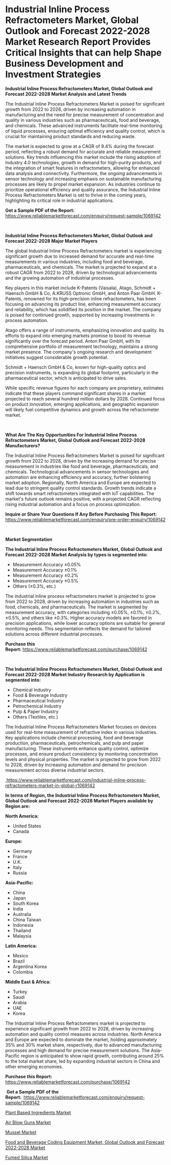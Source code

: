 <p><h1>Industrial Inline Process Refractometers Market, Global Outlook and Forecast 2022-2028 Market Research Report Provides Critical Insights that can help Shape Business Development and Investment Strategies</h1></p><p><strong>Industrial Inline Process Refractometers Market, Global Outlook and Forecast 2022-2028 Market Analysis and Latest Trends</strong></p>
<p><p>The Industrial Inline Process Refractometers Market is poised for significant growth from 2022 to 2028, driven by increasing automation in manufacturing and the need for precise measurement of concentration and quality in various industries such as pharmaceuticals, food and beverage, and chemicals. These advanced instruments facilitate real-time monitoring of liquid processes, ensuring optimal efficiency and quality control, which is crucial for maintaining product standards and reducing waste.</p><p>The market is expected to grow at a CAGR of 9.4% during the forecast period, reflecting a robust demand for accurate and reliable measurement solutions. Key trends influencing this market include the rising adoption of Industry 4.0 technologies, growth in demand for high-purity products, and the integration of smart features in refractometers, allowing for enhanced data analysis and connectivity. Furthermore, the ongoing advancements in sensor technology and increasing emphasis on sustainable manufacturing processes are likely to propel market expansion. As industries continue to prioritize operational efficiency and quality assurance, the Industrial Inline Process Refractometers Market is set to thrive in the coming years, highlighting its critical role in industrial applications.</p></p>
<p><strong>Get a Sample PDF of the Report:&nbsp;</strong> <a href="https://www.reliablemarketforecast.com/enquiry/request-sample/1069142">https://www.reliablemarketforecast.com/enquiry/request-sample/1069142</a></p>
<p>&nbsp;</p>
<p><strong>Industrial Inline Process Refractometers Market, Global Outlook and Forecast 2022-2028 Major Market Players</strong></p>
<p><p>The global Industrial Inline Process Refractometers market is experiencing significant growth due to increased demand for accurate and real-time measurements in various industries, including food and beverage, pharmaceuticals, and chemicals. The market is projected to expand at a robust CAGR from 2022 to 2028, driven by technological advancements and the growing automation of industrial processes.</p><p>Key players in this market include K-Patents (Vaisala), Atago, Schmidt + Haensch GmbH & Co, A.KRUSS Optronic GmbH, and Anton Paar GmbH. K-Patents, renowned for its high-precision inline refractometers, has been focusing on advancing its product line, enhancing measurement accuracy and reliability, which has solidified its position in the market. The company is poised for continued growth, supported by increasing investments in process automation.</p><p>Atago offers a range of instruments, emphasizing innovation and quality. Its efforts to expand into emerging markets promise to boost its revenue significantly over the forecast period. Anton Paar GmbH, with its comprehensive portfolio of measurement technology, maintains a strong market presence. The company's ongoing research and development initiatives suggest considerable growth potential.</p><p>Schmidt + Haensch GmbH & Co, known for high-quality optics and precision instruments, is expanding its global footprint, particularly in the pharmaceutical sector, which is anticipated to drive sales.</p><p>While specific revenue figures for each company are proprietary, estimates indicate that these players command significant shares in a market projected to reach several hundred million dollars by 2028. Continued focus on product innovation, emerging applications, and geographic expansion will likely fuel competitive dynamics and growth across the refractometer market.</p></p>
<p>&nbsp;</p>
<p><strong>What Are The Key Opportunities For Industrial Inline Process Refractometers Market, Global Outlook and Forecast 2022-2028 Manufacturers?</strong></p>
<p><p>The Industrial Inline Process Refractometers Market is poised for significant growth from 2022 to 2028, driven by the increasing demand for precise measurement in industries like food and beverage, pharmaceuticals, and chemicals. Technological advancements in sensor technologies and automation are enhancing efficiency and accuracy, further bolstering market adoption. Regionally, North America and Europe are expected to lead due to stringent quality control standards. Growth trends indicate a shift towards smart refractometers integrated with IoT capabilities. The market's future outlook remains positive, with a projected CAGR reflecting rising industrial automation and a focus on process optimization.</p></p>
<p><strong>Inquire or Share Your Questions If Any Before Purchasing This Report:</strong> <a href="https://www.reliablemarketforecast.com/enquiry/pre-order-enquiry/1069142">https://www.reliablemarketforecast.com/enquiry/pre-order-enquiry/1069142</a></p>
<p>&nbsp;</p>
<p><strong>Market Segmentation</strong></p>
<p><strong>The Industrial Inline Process Refractometers Market, Global Outlook and Forecast 2022-2028 Market Analysis by types is segmented into:</strong></p>
<p><ul><li>Measurement Accuracy ±0.05%</li><li>Measurement Accuracy ±0.1%</li><li>Measurement Accuracy ±0.2%</li><li>Measurement Accuracy ±0.5%</li><li>Others (±0.3%, etc.)</li></ul></p>
<p><p>The industrial inline process refractometers market is projected to grow from 2022 to 2028, driven by increasing automation in industries such as food, chemicals, and pharmaceuticals. The market is segmented by measurement accuracy, with categories including ±0.05%, ±0.1%, ±0.2%, ±0.5%, and others like ±0.3%. Higher accuracy models are favored in precision applications, while lower accuracy options are suitable for general monitoring needs. This segmentation reflects the demand for tailored solutions across different industrial processes.</p></p>
<p><strong>Purchase this Report:&nbsp;</strong><a href="https://www.reliablemarketforecast.com/purchase/1069142">https://www.reliablemarketforecast.com/purchase/1069142</a></p>
<p>&nbsp;</p>
<p><strong>The Industrial Inline Process Refractometers Market, Global Outlook and Forecast 2022-2028 Market Industry Research by Application is segmented into:</strong></p>
<p><ul><li>Chemical Industry</li><li>Food & Beverage Industry</li><li>Pharmaceutical Industry</li><li>Petrochemical Industry</li><li>Pulp & Paper Industry</li><li>Others (Textiles, etc.)</li></ul></p>
<p><p>The Industrial Inline Process Refractometers Market focuses on devices used for real-time measurement of refractive index in various industries. Key applications include chemical processing, food and beverage production, pharmaceuticals, petrochemicals, and pulp and paper manufacturing. These instruments enhance quality control, optimize processes, and ensure product consistency by monitoring concentration levels and physical properties. The market is projected to grow from 2022 to 2028, driven by increasing automation and demand for precision measurement across diverse industrial sectors.</p></p>
<p><a href="https://www.reliablemarketforecast.com/industrial-inline-process-refractometers-market-in-global-r1069142">&nbsp;https://www.reliablemarketforecast.com/industrial-inline-process-refractometers-market-in-global-r1069142</a></p>
<p><strong>In terms of Region, the Industrial Inline Process Refractometers Market, Global Outlook and Forecast 2022-2028 Market Players available by Region are:</strong></p>
<p>
    <p> <strong> North America: </strong>
        <ul>
            <li>United States</li>
            <li>Canada</li>
        </ul>
        </p> 
    <p> <strong> Europe: </strong>
        <ul>
            <li>Germany</li>
            <li>France</li>
            <li>U.K.</li>
            <li>Italy</li>
            <li>Russia</li>
        </ul>
        </p> 
    <p> <strong> Asia-Pacific: </strong>
        <ul>
            <li>China</li>
            <li>Japan</li>
            <li>South Korea</li>
            <li>India</li>
            <li>Australia</li>
            <li>China Taiwan</li>
            <li>Indonesia</li>
            <li>Thailand</li>
            <li>Malaysia</li>
        </ul>
        </p> 
    <p> <strong> Latin America: </strong>
        <ul>
            <li>Mexico</li>
            <li>Brazil</li>
            <li>Argentina Korea</li>
            <li>Colombia</li>
        </ul>
        </p> 
    <p> <strong> Middle East & Africa: </strong>
        <ul>
            <li>Turkey</li>
            <li>Saudi</li>
            <li>Arabia</li>
            <li>UAE</li>
            <li>Korea</li>
        </ul>
    </p>
    </p>
<p><p>The Industrial Inline Process Refractometers market is projected to experience significant growth from 2022 to 2028, driven by increasing automation and quality control measures across industries. North America and Europe are expected to dominate the market, holding approximately 35% and 30% market share, respectively, due to advanced manufacturing processes and high demand for precise measurement solutions. The Asia-Pacific region is anticipated to show rapid growth, contributing around 25% to the total market share, led by expanding industrial sectors in China and other emerging economies.</p></p>
<p><strong>Purchase this Report: </strong><a href="https://www.reliablemarketforecast.com/purchase/1069142">https://www.reliablemarketforecast.com/purchase/1069142</a></p>
<p>&nbsp;<strong>Get a Sample PDF of the Report:&nbsp;&nbsp;</strong><a href="https://www.reliablemarketforecast.com/enquiry/request-sample/1069142">https://www.reliablemarketforecast.com/enquiry/request-sample/1069142</a></p>
<p><strong></strong></p>
<p><p><a href="https://medium.com/@andrew.scott4567/the-global-plant-based-ingredients-market-identifies-drivers-restraints-opportunities-and-1d106bc0c8fc">Plant Based Ingredients Market</a></p><p><a href="https://www.linkedin.com/pulse/air-blow-guns-market-global-regional-analysis-focus-end-user-f26gf?trackingId=E9QCqnyYSbitPYTJejc2Gw%3D%3D">Air Blow Guns Market</a></p><p><a href="https://medium.com/@anna.vaughan3423/the-global-mussel-market-is-at-the-forefront-of-innovation-driving-rapid-industry-evolution-04cd8b7e1748">Mussel Market</a></p><p><a href="https://github.com/dringals/Market-Research-Report-List-6/blob/main/food-and-beverage-coding-equipment-market-global-outlook-and-forecast-2022-2028-market.md">Food and Beverage Coding Equipment Market, Global Outlook and Forecast 2022-2028 Market</a></p><p><a href="https://issuu.com/reportprime-2/docs/fumed-silica-market-size-2030.pptx_0a72736a86163d">Fumed Silica Market</a></p></p>